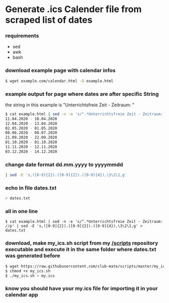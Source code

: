 # Generate .ics Calender file from scraped list of dates
### requirements
* sed
* awk
* bash

### download example page with calendar infos
 
```bash
$ wget example.com/calendar.html -O example.html
```
### example output for page where dates are after specific String
the string in this example is "Unterrichtsfreie Zeit - Zeitraum: "
```bash
$ cat example.html | sed -n -e 's/^.*Unterrichtsfreie Zeit - Zeitraum: //p' 
11.04.2020 - 10.04.2020
12.04.2020 - 13.04.2020
02.05.2020 - 01.05.2020
08.06.2020 - 08.07.2020
21.09.2020 - 22.09.2020
01.10.2020 - 01.10.2020
11.11.2020 - 12.11.2020
03.12.2020 - 14.12.2020
```
### change date format dd.mm.yyyy to yyyymmdd
```bash
| sed -E 's,([0-9]{2}).([0-9]{2}).([0-9]{4}),\3\2\1,g'
```
### echo in file dates.txt
```bash
> dates.txt
```
### all in one line
```
$ cat example.html | sed -n -e 's/^.*Unterrichtsfreie Zeit - Zeitraum: //p' | sed -E 's,([0-9]{2}).([0-9]{2}).([0-9]{4}),\3\2\1,g' > dates.txt
```
### download, make my_ics.sh script from my [/scripts](https://github.com/club-mate/scripts) repository executable and execute it in the same folder where dates.txt was generated before
```bash
$ wget https://raw.githubusercontent.com/club-mate/scripts/master/my_ics.sh
$ chmod +x my_ics.sh
$ ./my_ics.sh > my.ics
```
### know you should have your my.ics file for importing it in your calendar app
